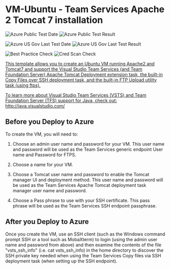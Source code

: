 # VM-Ubuntu - Team Services Apache 2 Tomcat 7 installation

![Azure Public Test Date](https://azurequickstartsservice.blob.core.windows.net/badges/vsts-tomcat-ubuntu-vm/PublicLastTestDate.svg)
![Azure Public Test Result](https://azurequickstartsservice.blob.core.windows.net/badges/vsts-tomcat-ubuntu-vm/PublicDeployment.svg)

![Azure US Gov Last Test Date](https://azurequickstartsservice.blob.core.windows.net/badges/vsts-tomcat-ubuntu-vm/FairfaxLastTestDate.svg)
![Azure US Gov Last Test Result](https://azurequickstartsservice.blob.core.windows.net/badges/vsts-tomcat-ubuntu-vm/FairfaxDeployment.svg)

![Best Practice Check](https://azurequickstartsservice.blob.core.windows.net/badges/vsts-tomcat-ubuntu-vm/BestPracticeResult.svg)
![Cred Scan Check](https://azurequickstartsservice.blob.core.windows.net/badges/vsts-tomcat-ubuntu-vm/CredScanResult.svg)

<a href="https://portal.azure.com/#create/Microsoft.Template/uri/https%3A%2F%2Fraw.githubusercontent.com%2Fazure%2Fazure-quickstart-templates%2Fmaster%2Fvsts-tomcat-ubuntu-vm%2Fazuredeploy.json" target="_blank">
    

<a href="http://armviz.io/#/?load=https%3A%2F%2Fraw.githubusercontent.com%2Fazure%2Fazure-quickstart-templates%2Fmaster%2Fvsts-tomcat-ubuntu-vm%2Fazuredeploy.json" target="_blank">

This template allows you to create an Ubuntu VM running Apache2 and Tomcat7 and support the Visual Studio Team Services (and Team Foundation Server)
Apache Tomcat Deployment extension task, the built-in Copy Files over SSH deployment task, and the built-in FTP Upload utility task (using ftps).

To learn more about Visual Studio Team Services (VSTS) and Team Foundation Server (TFS) support for Java, check out:
http://java.visualstudio.com/

## Before you Deploy to Azure

To create the VM, you will need to:

1. Choose an admin user name and password for your VM.  This user name and password will be used as the Team Services generic endpoint User name and Password for FTPS.

2. Choose a name for your VM. 

3. Choose a Tomcat user name and password to enable the Tomcat manager UI and deployment method.  This user name and password will be used as the Team Services Apache Tomcat deployment task manager user name and password.

4. Choose a Pass phrase to use with your SSH certificate.  This pass phrase will be used as the Team Services SSH endpoint passphrase.

## After you Deploy to Azure

Once you create the VM, use an SSH client (such as the Windows command prompt SSH or a tool such as MobaXterm) to login (using the admin user name and password from above) and then examine the contents of the file 
"vsts_ssh_info" (i.e. cat vsts_ssh_info)  in the home directory to discover the SSH private key needed when using the Team Services Copy files via SSH deployment task (when setting up the SSH endpoint).




